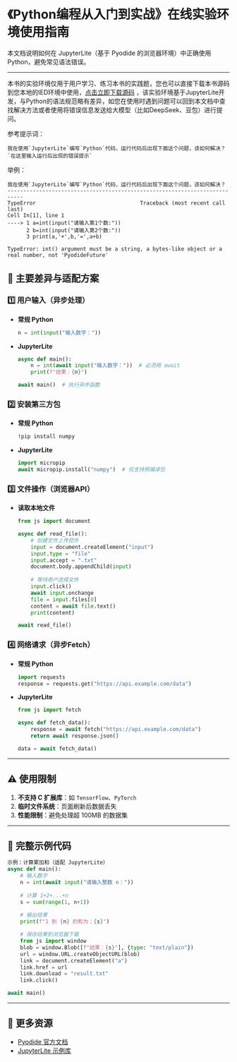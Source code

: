 # 《Python编程从入门到实战》在线实验环境使用指南

本文档说明如何在 JupyterLite（基于 Pyodide 的浏览器环境）中正确使用 Python，避免常见语法错误。

---

本书的实验环境仅用于用户学习、练习本书的实践题，您也可以直接下载本书源码到您本地的IED环境中使用，[点击立即下载源码](https://www.jianguoyun.com/p/DQTmyfYQysy2DRjG64EGIAA) ，该实验环境基于JupyterLite开发，与Python的语法规范略有差异，如您在使用时遇到问题可以回到本文档中查找解决方法或者使用将错误信息发送给大模型（比如DeepSeek、豆包）进行提问。

参考提示词：

```
我在使用`JupyterLite`编写`Python`代码，运行代码后出现下面这个问题，该如何解决？
`在这里输入运行后出现的错误提示`
```

举例：

```
我在使用`JupyterLite`编写`Python`代码，运行代码后出现下面这个问题，该如何解决？
---------------------------------------------------------------------------
TypeError                                 Traceback (most recent call last)
Cell In[1], line 1
----> 1 a=int(input("请输入第1个数:"))
      2 b=int(input("请输入第2个数:"))
      3 print(a,'+',b,'=',a+b)

TypeError: int() argument must be a string, a bytes-like object or a real number, not 'PyodideFuture'

```

## 🚀 主要差异与适配方案

### 1️⃣ 用户输入（异步处理）
- **常规 Python**  
  ```python
  n = int(input("输入数字："))
  ```

- **JupyterLite**  
  
  ```python
  async def main():
      n = int(await input("输入数字："))  # 必须用 await
      print(f"结果：{n}")
  
  await main()  # 执行异步函数
  ```

### 2️⃣ 安装第三方包
- **常规 Python**  
  
  ```bash
  !pip install numpy
  ```
  
- **JupyterLite**  
  ```python
  import micropip
  await micropip.install("numpy")  # 仅支持预编译包
  ```

### 3️⃣ 文件操作（浏览器API）
- **读取本地文件**  
  ```python
  from js import document
  
  async def read_file():
      # 创建文件上传控件
      input = document.createElement("input")
      input.type = "file"
      input.accept = ".txt"
      document.body.appendChild(input)
      
      # 等待用户选择文件
      input.click()
      await input.onchange
      file = input.files[0]
      content = await file.text()
      print(content)
  
  await read_file()
  ```

### 4️⃣ 网络请求（异步Fetch）
- **常规 Python**  
  ```python
  import requests
  response = requests.get("https://api.example.com/data")
  ```

- **JupyterLite**  
  ```python
  from js import fetch
  
  async def fetch_data():
      response = await fetch("https://api.example.com/data")
      return await response.json()
  
  data = await fetch_data()
  ```

---

## ⚠️ 使用限制
1. **不支持 C 扩展库**：如 `TensorFlow`、`PyTorch`  
2. **临时文件系统**：页面刷新后数据丢失  
3. **性能限制**：避免处理超 100MB 的数据集  

---

## 📜 完整示例代码
```python
示例：计算累加和（适配 JupyterLite）
async def main():
    # 输入数字
    n = int(await input("请输入整数 n："))
    
    # 计算 1+2+...+n
    s = sum(range(1, n+1))
    
    # 输出结果
    print(f"1 到 {n} 的和为：{s}")

    # 保存结果到浏览器下载
    from js import window
    blob = window.Blob([f"结果：{s}"], {type: "text/plain"})
    url = window.URL.createObjectURL(blob)
    link = document.createElement("a")
    link.href = url
    link.download = "result.txt"
    link.click()

await main()
```

---

## 🔗 更多资源
- [Pyodide 官方文档](https://pyodide.org/)
- [JupyterLite 示例库](https://github.com/jupyterlite/jupyterlite)
```
